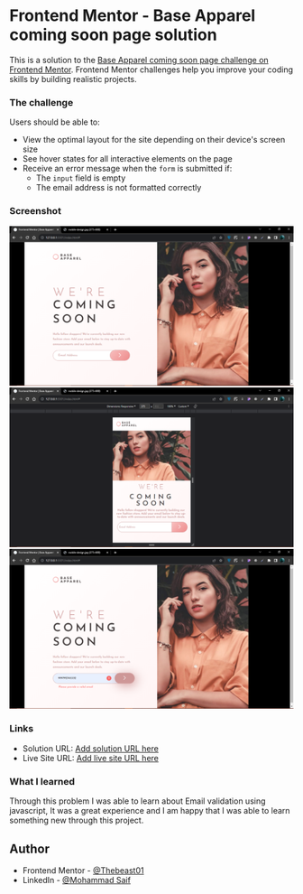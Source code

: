 # Frontend Mentor - Base Apparel coming soon page solution

This is a solution to the [Base Apparel coming soon page challenge on Frontend Mentor](https://www.frontendmentor.io/challenges/base-apparel-coming-soon-page-5d46b47f8db8a7063f9331a0). Frontend Mentor challenges help you improve your coding skills by building realistic projects.

### The challenge

Users should be able to:

- View the optimal layout for the site depending on their device's screen size
- See hover states for all interactive elements on the page
- Receive an error message when the `form` is submitted if:
  - The `input` field is empty
  - The email address is not formatted correctly

### Screenshot

![Desktop Design](./screenshots/desktop-view.png)
![Mobile Design](./screenshots/mobile-view.png)
![Active State Design](./screenshots/active-state.png)

### Links

- Solution URL: [Add solution URL here](https://your-solution-url.com)
- Live Site URL: [Add live site URL here](https://your-live-site-url.com)

### What I learned

Through this problem I was able to learn about Email validation using javascript, It was a great experience and I am happy that I was able to learn something new through this project.

## Author

- Frontend Mentor - [@Thebeast01](https://www.frontendmentor.io/profile/Thebeast01)
- LinkedIn - [@Mohammad Saif](https://www.linkedin.com/in/mohammad-saif-bca)
